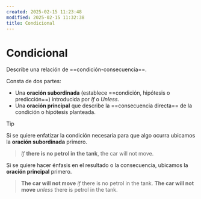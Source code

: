 ```yaml
---
created: 2025-02-15 11:23:48
modified: 2025-02-15 11:32:38
title: Condicional
---
```


# Condicional

Describe una relación de ==condición-consecuencia==.

Consta de dos partes:

- Una **oración subordinada** (establece ==condición, hipótesis o predicción==) introducida por *If* o *Unless*.
- Una **oración principal** que describe la ==consecuencia directa== de la condición o hipótesis planteada.

> [!tip]
> Si se quiere enfatizar la condición necesaria para que algo ocurra ubicamos la **oración subordinada** primero.
>
> > *If* **there is no petrol in the tank**, the car will not move.
>
> Si se quiere hacer énfasis en el resultado o la consecuencia, ubicamos la **oración principal** primero.
>
> > **The car will not move** *if* there is no petrol in the tank.
> > **The car will not move** *unless* there is petrol in the tank.

